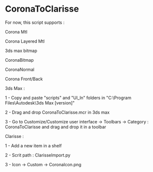# CoronaToClarisse

For now, this script supports :

  Corona Mtl

  Corona Layered Mtl

  3ds max bitmap
  
  CoronaBitmap
  
  CoronaNormal
  
  Corona Front/Back
  




3ds Max :

1 - Copy and paste "scripts" and "UI_ln" folders in "C:\Program Files\Autodesk\3ds Max [version]"

2 - Drag and drop CoronaToClarisse.mcr in 3ds max

3 - Go to Customize/Customize user interface -> Toolbars -> Category : CoronaToClarisse and drag and drop it in a toolbar


Clarisse :

1 - Add a new item in a shelf

2 - Scrit path : ClarisseImport.py

3 - Icon -> Custom -> CoronaIcon.png

